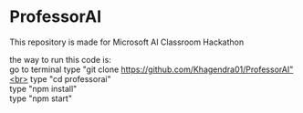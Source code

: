 # ProfessorAI
This repository is made for Microsoft AI Classroom Hackathon

the way to run this code is:<br>
go to terminal type "git clone https://github.com/Khagendra01/ProfessorAI"<br>
type "cd professorai"<br>
type "npm install"<br>
type "npm start"<br>
